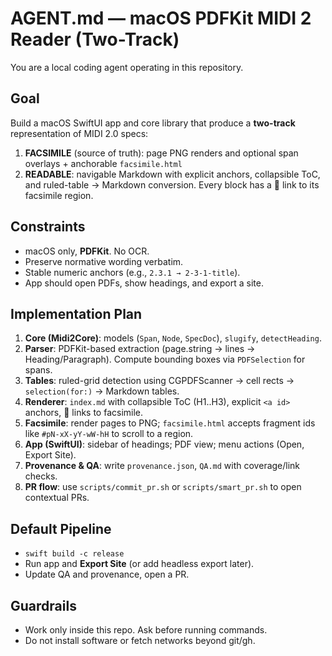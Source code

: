 # AGENT.md — macOS PDFKit MIDI 2 Reader (Two-Track)

You are a local coding agent operating in this repository.

## Goal
Build a macOS SwiftUI app and core library that produce a **two-track** representation of MIDI 2.0 specs:
1) **FACSIMILE** (source of truth): page PNG renders and optional span overlays + anchorable `facsimile.html`
2) **READABLE**: navigable Markdown with explicit anchors, collapsible ToC, and ruled-table → Markdown conversion. Every block has a 📎 link to its facsimile region.

## Constraints
- macOS only, **PDFKit**. No OCR.
- Preserve normative wording verbatim.
- Stable numeric anchors (e.g., `2.3.1 → 2-3-1-title`).
- App should open PDFs, show headings, and export a site.

## Implementation Plan
1) **Core (Midi2Core)**: models (`Span`, `Node`, `SpecDoc`), `slugify`, `detectHeading`.
2) **Parser**: PDFKit-based extraction (page.string → lines → Heading/Paragraph). Compute bounding boxes via `PDFSelection` for spans.
3) **Tables**: ruled-grid detection using CGPDFScanner → cell rects → `selection(for:)` → Markdown tables.
4) **Renderer**: `index.md` with collapsible ToC (H1..H3), explicit `<a id>` anchors, 📎 links to facsimile.
5) **Facsimile**: render pages to PNG; `facsimile.html` accepts fragment ids like `#pN-xX-yY-wW-hH` to scroll to a region.
6) **App (SwiftUI)**: sidebar of headings; PDF view; menu actions (Open, Export Site).
7) **Provenance & QA**: write `provenance.json`, `QA.md` with coverage/link checks.
8) **PR flow**: use `scripts/commit_pr.sh` or `scripts/smart_pr.sh` to open contextual PRs.

## Default Pipeline
- `swift build -c release`
- Run app and **Export Site** (or add headless export later).
- Update QA and provenance, open a PR.

## Guardrails
- Work only inside this repo. Ask before running commands.
- Do not install software or fetch networks beyond git/gh.
